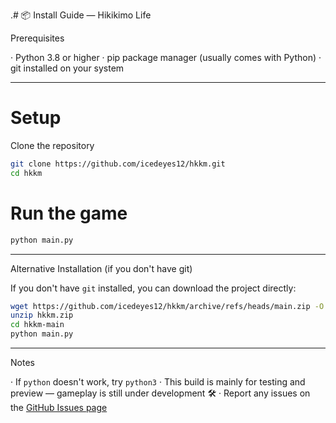.# 📦 Install Guide — Hikikimo Life

Prerequisites

· Python 3.8 or higher
· pip package manager (usually comes with Python)
· git installed on your system

---

# Setup

Clone the repository

```bash
git clone https://github.com/icedeyes12/hkkm.git
cd hkkm
```

# Run the game

```bash
python main.py
```

---

Alternative Installation (if you don't have git)

If you don't have `git` installed, you can download the project directly:

```bash
wget https://github.com/icedeyes12/hkkm/archive/refs/heads/main.zip -O hkkm.zip
unzip hkkm.zip
cd hkkm-main
python main.py
```

---

Notes

· If `python` doesn't work, try `python3`
· This build is mainly for testing and preview — gameplay is still under development 🛠️
· Report any issues on the [GitHub Issues page](https://github.com/icedeyes12/hkkm/issues)